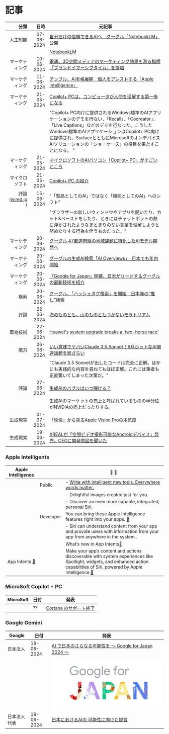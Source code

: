 # 記事
|分類 | 日時 | 元記事 |
| --: | --: | -- |
| 人工知能 | 07-06-2024 | [自分だけの信頼できるAIへ　グーグル「NotebookLM」公開](https://www.watch.impress.co.jp/docs/news/1597789.html)|
|  |  | [NotebookLM](https://notebooklm.google/)|
| マーケティング| 10-06-2024|[電通、3D空間メディアのマーケティング効果を測る指標 「ブランドイマーシブタイム」を提唱](https://www.dentsu.co.jp/news/release/2024/0610-010736.html)|
| マーケティング  |11-06-2024  | [アップル、AI本格展開　個人をアシストする「Apple Intelligence」](https://www.watch.impress.co.jp/docs/news/1598988.html)|
| マーケティング | 21-05-2024 | [Copilot+ PCは、コンピュータが人間を理解する第一歩になる](https://pc.watch.impress.co.jp/docs/news/1593286.html)|
| | |"Copilot+ PC向けに提供されるWindows標準のAIアプリケーションのデモを行ない、「Recall」、「Cocreator」、「Live Captions」などのデモを行なった。こうしたWindows標準のAIアプリケーションはCopilot+ PC向けに提供され、SurfaceとともにMicrosoftのオンデバイスAIソリューションの「ショーケース」の役目を果たすことになる。 "|
| マーケティング |  21-05-2024  | [マイクロソフトのAIパソコン「Copilot+ PC」がすごいところ](https://ascii.jp/elem/000/004/199/4199745/)|
|マイクロソフト  |   21-05-2024  | [Copilot+ PC の紹介](https://news.microsoft.com/ja-jp/2024/05/21/240521-introducing-copilot-pcs/)|
| 評論 ([wired.jp](https://wired.jp/article/apple-intelligence-ai-feature-not-product/) )|15-06-2024 | "「製品としてのAI」ではなく「機能としてのAI」へのシフト"|
| ||"ブラウザーの新しいウィンドウやアプリを開いたり、カット&ペーストをしたり、ときにはチャットボットの熱に浮かされたようなまとまりのない言葉を理解しようと努めたりする行為を伴うものだった。"|
|  マーケティング   | 20-06-2024  |[グーグル 47都道府県の地域課題に特化したAIモデル開発へ](https://www3.nhk.or.jp/news/html/20240619/k10014485861000.html)|
|  マーケティング   | 20-06-2024  |[グーグルの生成AI検索「AI Overviews」　日本でも年内開始](https://www.watch.impress.co.jp/docs/news/1601508.html)|
|  マーケティング   | 20-06-2024  |[「Google for Japan」開幕、日本がリードするグーグルの最新技術を紹介](https://k-tai.watch.impress.co.jp/docs/news/1601557.html)|
| 検索| 20-06-2024 | [グーグル、「ハッシュタグ検索」を開始　日本発の“推し”検索](https://www.watch.impress.co.jp/docs/news/1601174.html) |
| 評論| 22-06-2024|[海のものとも、山のものともつかないモラトリアム](https://pc.watch.impress.co.jp/docs/column/config/1602336.html)|
| 華為技術 | 22-06-2024 |[Huawei's system upgrade breaks a 'two-horse race'](https://www.shine.cn/biz/company/2406219336/) |
| 能力 | 26-06-2024 | [いい意味でヤバいClaude 3.5 Sonnet！6月ホットなAI関連話題を総ざらい](https://pc.watch.impress.co.jp/docs/column/nishikawa/1602697.html) |
|||"Claude 3.5 Sonnetが出したコードは完全に正解。ほかにも実践的な内容を尋ねてもほぼ正解。これには筆者も正直驚いてしまった次第だ。"|
| 評論| 27-06-2024|[生成AIのバブルはいつ弾ける？](https://pc.watch.impress.co.jp/docs/column/tidbit/1603220.html)|
|||生成AIのマーケットの売上と呼ばれているものの半分位がNVIDIAの売上だったりする。|
|生成現実 | 01-07-2024 | [「映像」から見るApple Vision Proの本気度](https://www.watch.impress.co.jp/docs/series/nishida/1604390.html) |
|生成現実 | 19-06-2024  | [XREALが「空間ビデオ撮影可能なAndroidデバイス」発売。CEOに開発意図を聞いた](https://av.watch.impress.co.jp/docs/series/rt/1600879.html) |

### Apple Intelligents
| Apple Intelligence | | &#xf8ff; |
| --- | --- | --- |
|  | Public | - [Write with intelligent new tools. Everywhere words matter.]()|
|  |  | - Delightful images created just for you.|
||| - Discover an even more capable, integrated, personal Siri.|
|  | Developer |You can bring these Apple Intelligence features right into your apps. [🍎](https://developer.apple.com/apple-intelligence/)|
||  |   - Siri can understand content from your app and provide users with information from your app from anywhere in the system..|
| | |What’s new in App Intents[🍎](https://developer.apple.com/videos/play/wwdc2024/10134/)|
|App Intents [🍎](https://developer.apple.com/documentation/appintents)||Make your app’s content and actions discoverable with system experiences like Spotlight, widgets, and enhanced action capabilities of Siri, powered by Apple Intelligence.[🍎](https://developer.apple.com/videos/play/wwdc2024/10134/)|

### MicroSoft Copilot + PC

|MicroSoft | 日付 | 発表 |
| -- | -- | ------- |
|  | ?? |[Cortana のサポート終了](https://support.microsoft.com/ja-jp/topic/cortana-%E3%81%AE%E3%82%B5%E3%83%9D%E3%83%BC%E3%83%88%E7%B5%82%E4%BA%86-d025b39f-ee5b-4836-a954-0ab646ee1efa)|

### Google Gemini

|Google | 日付 | 発表 |
| -- | -- | ------- |
| 日本法人  | 19-06-2024 |[AI で日本のさらなる可能性を 〜 Google for Japan 2024 〜](https://blog.google/intl/ja-jp/company-news/technology/ai-google-for-japan-2024/)|
| |  | ![](G4J_logo.width-1200.png)|
| 日本法人代表| 19-06-2024 |[日本におけるAIの 可能性に向けた提言](https://static.googleusercontent.com/media/publicpolicy.google/en//resources/japan_ai_opportunity_agenda_ja.pdf) |



